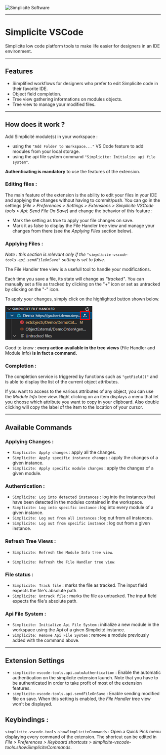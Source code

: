 ![Simplicit&eacute; Software](https://www.simplicite.io/resources/logos/logo250-grey.png)
* * *

# Simplicite VSCode

Simplicite low code platform tools to make life easier for designers in an IDE environment.

---

## Features

- Simplified workflows for designers who prefer to edit Simplicite code in their favorite IDE.
- Object field completion.
- Tree view gathering informations on modules objects.
- Tree view to manage your modified files.

---

## How does it work ?

Add Simplicité module(s) in your workspace :
- using the `"Add Folder to Workspace..."` VS Code feature to add modules from your local storage.
- using the api file system command `"Simplicite: Initialize api file system"`.

**Authenticating is mandatory** to use the features of the extension.


### Editing files :
The main feature of the extension is the ability to edit your files in your IDE and applying the changes without having to commit/push. 
You can go in the settings (*File > Preferences > Settings > Extensions > Simplicite VSCode tools > Api: Send File On Save*) and change the behavior of this feature :
- Mark the setting as true to apply your file changes on save. 
- Mark it as false to display the File Handler tree view and manage your changes from there (see the *Applying Files* section below).

### Applying Files :
*Note : this section is relevant only if the `"simplicite-vscode-tools.api.sendFileOnSave"` setting is set to false.*

The File Handler tree view is a usefull tool to handle your modifications.

Each time you save a file, its state will change as *"tracked"*. You can manually set a file as tracked by clicking on the "+" icon or set as untracked by clicking on the "-" icon.

To apply your changes, simply click on the highlighted button shown below.


![login-apply](resources/filetree.png)

Good to know : **every action available in the tree views** (File Handler and Module Info) **is in fact a command.**

### Completion :
The completion service is triggered by functions such as `"getField()"` and is able to display the list of the current object attributes.

If you want to access to the various attributes of any object, you can use the *Module Info* tree view. Right clicking on an item displays a menu that let you choose which attribute you want to copy in your clipboard. Also double clicking will copy the label of the item to the location of your cursor.

---

## Available Commands

### Applying Changes :
- `Simplicite: Apply changes` : apply all the changes.
- `Simplicite: Apply specific instance changes` : apply the changes of a given instance.
- `Simplicite: Apply specific module changes` : apply the changes of a given module.

### Authentication :
- `Simplicite: Log into detected instances` : log into the instances that have been detected in the modules contained in the workspace.
- `Simplicite: Log into specific instance` : log into every module of a given instance.
- `Simplicite: Log out from all instances` : log out from all instances.
- `Simplicite: Log out from specific instance` : log out from a given instance.
### Refresh Tree Views :
- `Simplicite: Refresh the Module Info tree view`.

- `Simplicite: Refresh the File Handler tree view`.
### File status : 
- `Simplicite: Track file` : marks the file as tracked. The input field expects the file's absolute path.
- `Simplicite: Untrack file` : marks the file as untracked. The input field expects the file's absolute path.
### Api File System :
- `Simplicite: Initialize Api File System` : initialize a new module in the workspace using the Api of a given Simplicité instance.
- `Simplicite: Remove Api File System` : remove a module previously added with the command above.

---

## Extension Settings

- `simplicite-vscode-tools.api.autoAuthentication` : Enable the automatic authentication on the simplicite extension launch. Note that you have to be authenticated in order to take profit of most of the extension features.
- `simplicite-vscode-tools.api.sendFileOnSave` : Enable sending modified file on save. When this setting is enabled, the *File Handler* tree view won't be displayed.

## Keybindings :
`simplicite-vscode-tools.showSimpliciteCommands` : Open a Quick Pick menu displaying every command of the extension. The shortcut can be edited in *File > Preferences > Keyboard shortcuts > simplicite-vscode-tools.showSimpliciteCommands*.